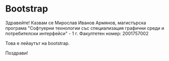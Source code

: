 # Bootstrap

Здравейте! Казвам се Мирослав Иванов Армянов, магистърска програма "Софтуерни технологии със специализация графични среди и потребителски интерфейси" - 1 г. Факултетен номер: 2001757002

Това е лейаутът на bootstrap.

Поздрави!

